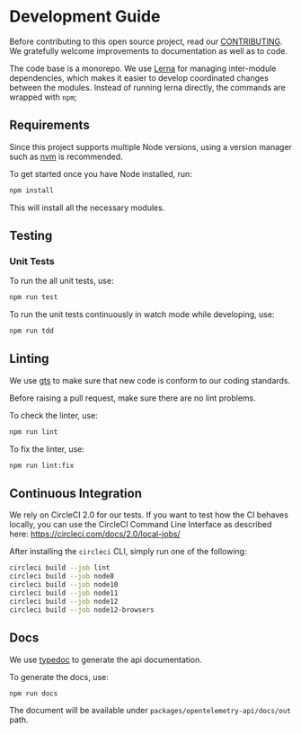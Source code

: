 # Development Guide

Before contributing to this open source project, read our [CONTRIBUTING](../CONTRIBUTING.md). We gratefully welcome improvements to documentation as well as to code.

The code base is a monorepo. We use [Lerna](https://lerna.js.org/) for managing inter-module dependencies, which makes it easier to develop coordinated changes between the modules. Instead of running lerna directly, the commands are wrapped with `npm`;

## Requirements

Since this project supports multiple Node versions, using a version
manager such as [nvm](https://github.com/creationix/nvm) is recommended.

To get started once you have Node installed, run:

```sh
npm install
```

This will install all the necessary modules.

## Testing

### Unit Tests

To run the all unit tests, use:

```sh
npm run test
```

To run the unit tests continuously in watch mode while developing, use:

```sh
npm run tdd
```

## Linting

We use [gts](https://www.npmjs.com/package/gts) to make sure that new code is conform to our coding standards.

Before raising a pull request, make sure there are no lint problems.

To check the linter, use:

```sh
npm run lint
```

To fix the linter, use:

```sh
npm run lint:fix
```

## Continuous Integration

We rely on CircleCI 2.0 for our tests. If you want to test how the CI behaves
locally, you can use the CircleCI Command Line Interface as described here:
<https://circleci.com/docs/2.0/local-jobs/>

After installing the `circleci` CLI, simply run one of the following:

```sh
circleci build --job lint
circleci build --job node8
circleci build --job node10
circleci build --job node11
circleci build --job node12
circleci build --job node12-browsers
```

## Docs

We use [typedoc](https://www.npmjs.com/package/typedoc) to generate the api documentation.

To generate the docs, use:

```sh
npm run docs
```

The document will be available under `packages/opentelemetry-api/docs/out` path.
